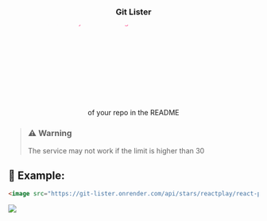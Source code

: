 <div align="center">

<div>
  <img src="" />

  <h3>Git Lister</h3>
  <svg width="600" height="200">
    <defs>
      <linearGradient id="rainbow" x1="0" x2="0" y1="0" y2="100%" gradientUnits="userSpaceOnUse" >
        <stop stop-color="#FF5B99" offset="0%"/>
        <stop stop-color="#FF5447" offset="20%"/>
        <stop stop-color="#FF7B21" offset="40%"/>
        <stop stop-color="#EAFC37" offset="60%"/>
        <stop stop-color="#4FCB6B" offset="80%"/>
        <stop stop-color="#51F7FE" offset="100%"/> 
      </linearGradient>
    </defs>
    <text fill="url(#rainbow)">
      <tspan>A service that allows you to list stargazers</tspan>
      <br />
      <tspan>of your repo in the README</tspan>
    </text>
  </svg>
</div>

</div>

> ### ⚠ Warning
> The service may not work if the limit is higher than 30

## 🔎 Example:

```html
<image src="https://git-lister.onrender.com/api/stars/reactplay/react-play?limit=30" />
```

<image src="https://git-lister.onrender.com/api/stars/reactplay/react-play?limit=30" />


